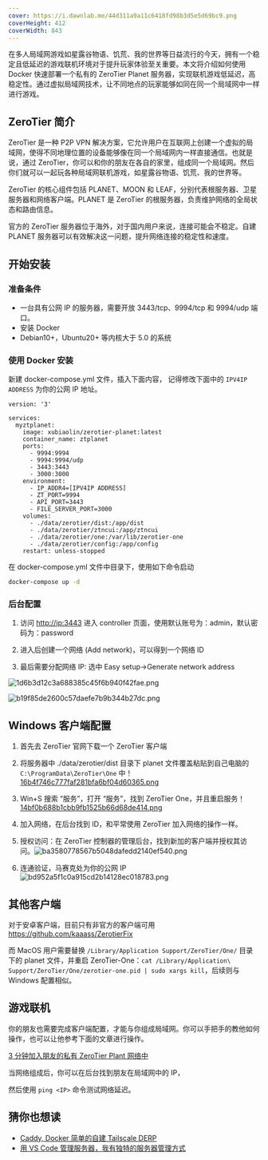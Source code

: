 ```yaml
---
cover: https://i.dawnlab.me/44d311a9a11c6418fd98b3d5e5d69bc9.png
coverHeight: 412
coverWidth: 843
---
```


在多人局域网游戏如星露谷物语、饥荒、我的世界等日益流行的今天，拥有一个稳定且低延迟的游戏联机环境对于提升玩家体验至关重要。本文将介绍如何使用 Docker 快速部署一个私有的 ZeroTier Planet 服务器，实现联机游戏低延迟，高稳定性。通过虚拟局域网技术，让不同地点的玩家能够如同在同一个局域网中一样进行游戏。

## ZeroTier 简介

ZeroTier 是一种 P2P VPN 解决方案，它允许用户在互联网上创建一个虚拟的局域网，使得不同地理位置的设备能够像在同一个局域网内一样直接通信。也就是说，通过 ZeroTier，你可以和你的朋友在各自的家里，组成同一个局域网。然后你们就可以一起玩各种局域网联机游戏，如星露谷物语、饥荒、我的世界等。

ZeroTier 的核心组件包括 PLANET、MOON 和 LEAF，分别代表根服务器、卫星服务器和网络客户端。PLANET 是 ZeroTier 的根服务器，负责维护网络的全局状态和路由信息。

官方的 ZeroTier 服务器位于海外，对于国内用户来说，连接可能会不稳定。自建 PLANET 服务器可以有效解决这一问题，提升网络连接的稳定性和速度。

## 开始安装

### 准备条件

- 一台具有公网 IP 的服务器，需要开放 3443/tcp、9994/tcp 和 9994/udp 端口。
- 安装 Docker
- Debian10+，Ubuntu20+ 等内核大于 5.0 的系统

### 使用 Docker 安装

新建 docker-compose.yml 文件，插入下面内容，
记得修改下面中的 `IPV4IP ADDRESS` 为你的公网 IP 地址。

```docker
version: '3'

services:
  myztplanet:
    image: xubiaolin/zerotier-planet:latest
    container_name: ztplanet
    ports:
      - 9994:9994
      - 9994:9994/udp
      - 3443:3443
      - 3000:3000
    environment:
      - IP_ADDR4=[IPV4IP ADDRESS]
      - ZT_PORT=9994
      - API_PORT=3443
      - FILE_SERVER_PORT=3000
    volumes:
      - ./data/zerotier/dist:/app/dist
      - ./data/zerotier/ztncui:/app/ztncui
      - ./data/zerotier/one:/var/lib/zerotier-one
      - ./data/zerotier/config:/app/config
    restart: unless-stopped
```

在 docker-compose.yml 文件中目录下，使用如下命令启动

```bash
docker-compose up -d
```

### 后台配置

1. 访问 <http://ip:3443> 进入 controller 页面，使用默认账号为：admin，默认密码为：password

2. 进入后创建一个网络 (Add network)，可以得到一个网络 ID

3. 最后需要分配网络 IP: 选中 Easy setup->Generate network address

![1d6b3d12c3a688385c45f6b940f42fae.png](https://i.dawnlab.me/1d6b3d12c3a688385c45f6b940f42fae.png)

![b19f85de2600c57daefe7b9b344b27dc.png](https://i.dawnlab.me/b19f85de2600c57daefe7b9b344b27dc.png)

## Windows 客户端配置

1. 首先去 ZeroTier 官网下载一个 ZeroTier 客户端

2. 将服务器中 ./data/zerotier/dist 目录下 planet 文件覆盖粘贴到自己电脑的 `C:\ProgramData\ZeroTier\One` 中！[16b4f746c777faf281bfa6bf04d60365.png](https://i.dawnlab.me/16b4f746c777faf281bfa6bf04d60365.png)

3. Win+S 搜索 “服务”，打开 “服务”，找到 ZeroTier One，并且重启服务！[14bf0b688b1cbb9fb1525b66d68de414.png](https://i.dawnlab.me/14bf0b688b1cbb9fb1525b66d68de414.png)

4. 加入网络，在后台找到 ID，和平常使用 ZeroTier 加入网络的操作一样。

5. 授权访问：在 ZeroTier 控制器的管理后台，找到新加的客户端并授权其访问。![ba3580778567b5048dafedd2140ef540.png](https://i.dawnlab.me/ba3580778567b5048dafedd2140ef540.png)

6. 连通验证，马赛克处为你的公网 IP![bd952a5f1c0a915cd2b14128ec018783.png](https://i.dawnlab.me/bd952a5f1c0a915cd2b14128ec018783.png)

## 其他客户端

对于安卓客户端，目前只有非官方的客户端可用
<https://github.com/kaaass/ZerotierFix>

而 MacOS 用户需要替换 `/Library/Application Support/ZeroTier/One/` 目录下的 planet 文件，并重启 ZeroTier-One：`cat /Library/Application\ Support/ZeroTier/One/zerotier-one.pid | sudo xargs kill`，后续则与 Windows 配置相似。

## 游戏联机

你的朋友也需要完成客户端配置，才能与你组成局域网。你可以手把手的教他如何操作，也可以让他参考下面的文章进行操作。

[3 分钟加入朋友的私有 ZeroTier Plant 网络中](https://nexmoe.com/1KY107B.html)

当网络组成后，你可以在后台找到朋友在局域网中的 IP，

然后使用 `ping <IP>` 命令测试网络延迟。

## 猜你也想读

- [Caddy, Docker 简单的自建 Tailscale DERP](https://nexmoe.com/1A9J5KM.html)
- [用 VS Code 管理服务器，我有独特的服务器管理方式](https://nexmoe.com/1M3R9E6.html)